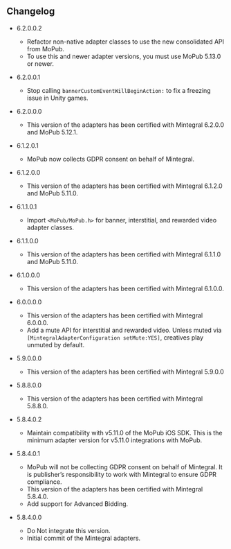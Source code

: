 ## Changelog
 * 6.2.0.0.2
    * Refactor non-native adapter classes to use the new consolidated API from MoPub.
    * To use this and newer adapter versions, you must use MoPub 5.13.0 or newer.

 * 6.2.0.0.1
    * Stop calling `bannerCustomEventWillBeginAction:` to fix a freezing issue in Unity games.

 * 6.2.0.0.0
    * This version of the adapters has been certified with Mintegral 6.2.0.0 and MoPub 5.12.1.

 * 6.1.2.0.1
    * MoPub now collects GDPR consent on behalf of Mintegral.

 * 6.1.2.0.0
    * This version of the adapters has been certified with Mintegral 6.1.2.0 and MoPub 5.11.0.

 * 6.1.1.0.1
    * Import `<MoPub/MoPub.h>` for banner, interstitial, and rewarded video adapter classes. 

 * 6.1.1.0.0
    * This version of the adapters has been certified with Mintegral 6.1.1.0 and MoPub 5.11.0.

 * 6.1.0.0.0
    * This version of the adapters has been certified with Mintegral 6.1.0.0.

 * 6.0.0.0.0
    * This version of the adapters has been certified with Mintegral 6.0.0.0.
    * Add a mute API for interstitial and rewarded video. Unless muted via `[MintegralAdapterConfiguration setMute:YES]`, creatives play unmuted by default. 

 * 5.9.0.0.0
    * This version of the adapters has been certified with Mintegral 5.9.0.0 

 * 5.8.8.0.0
    * This version of the adapters has been certified with Mintegral 5.8.8.0. 

 * 5.8.4.0.2
    * Maintain compatibility with v5.11.0 of the MoPub iOS SDK. This is the minimum adapter version for v5.11.0 integrations with MoPub. 

 * 5.8.4.0.1
    * MoPub will not be collecting GDPR consent on behalf of Mintegral. It is publisher’s responsibility to work with Mintegral to ensure GDPR compliance.
    * This version of the adapters has been certified with Mintegral 5.8.4.0.
    * Add support for Advanced Bidding.

 * 5.8.4.0.0
    * Do Not integrate this version.
    * Initial commit of the Mintegral adapters.
